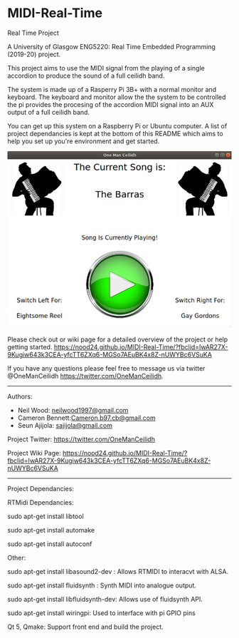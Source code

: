 # MIDI-Real-Time
Real Time Project

A University of Glasgow ENG5220: Real Time Embedded Programming (2019-20) project.

This project aims to use the MIDI signal from the playing of a single accordion to produce the sound of a full ceilidh band. 
 
The system is made up of a Rasperry Pi 3B+ with a normal monitor and keyboard. The keyboard and monitor allow the the system to be controlled the pi provides the procesing of the accordion MIDI signal into an AUX output of a full ceilidh band.

You can get up this system on a Raspberry Pi or Ubuntu computer. A list of project dependancies is kept at the bottom of this README which aims to help you set up you're environment and get started. 

![One Man Ceilidh Front End](/other/images/Screenshot%20from%202020-04-15%2009-17-10.png)

Please check out or wiki page for a detailed overview of the project or help getting started. https://nood24.github.io/MIDI-Real-Time/?fbclid=IwAR27X-9Kugiw643k3CEA-yfcTT6ZXq6-MGSo7AEuBK4x8Z-nUWYBc6VSuKA

If you have any questions please feel free to message us via twitter @OneManCeilidh https://twitter.com/OneManCeilidh.

---

Authors:

*  Neil Wood: neilwood1997@gmail.com	
*  Cameron Bennett:Cameron.b97.cb@gmail.com
*  Seun Ajijola: sajijola@gmail.com

Project Twitter: https://twitter.com/OneManCeilidh

Project Wiki Page: https://nood24.github.io/MIDI-Real-Time/?fbclid=IwAR27X-9Kugiw643k3CEA-yfcTT6ZXq6-MGSo7AEuBK4x8Z-nUWYBc6VSuKA

---

Project Dependancies:

RTMidi Dependancies:

sudo apt-get install libtool

sudo apt-get install automake

sudo apt-get install autoconf

Other:

sudo apt-get install libasound2-dev : Allows RTMIDI to interacvt with ALSA.

sudo apt-get install fluidsynth : Synth MIDI into analogue output.

sudo apt-get install libfluidsynth-dev: Allows use of fluidsynth API.

sudo apt-get install wiringpi: Used to interface with pi GPIO pins

Qt 5, Qmake: Support front end and build the project. 
 
